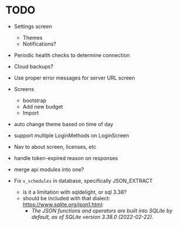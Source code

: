 # TODO

- Settings screen
  - Themes
  - Notifications?
- Periodic health checks to determine connection
- Cloud backups?
- Use proper error messages for server URL screen

- Screens
  - bootstrap
  - Add new budget
  - Import

- auto change theme based on time of day

- support multiple LoginMethods on LoginScreen

- Nav to about screen, licenses, etc

- handle token-expired reason on responses

- merge api modules into one?

- Fix `v_schedules` in database, specifically JSON_EXTRACT
  - is it a limitation with sqldelight, or sql 3.38?
  - should be included with that dialect: https://www.sqlite.org/json1.html:
    - *The JSON functions and operators are built into SQLite by default, as of SQLite version 3.38.0 (2022-02-22).*
